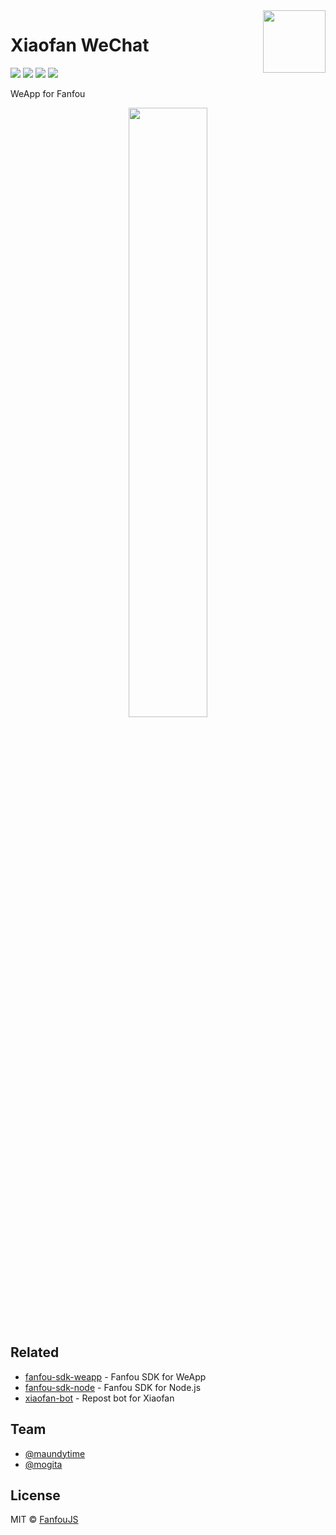 <div align="right">
  <img width="100px" height="100px" src="https://raw.githubusercontent.com/fanfoujs/xiaofan-wechat/master/media/weapp-code.jpg" align="right">
</div>

# Xiaofan WeChat

[![](https://github.com/fanfoujs/xiaofan-wechat/actions/workflows/ci.yml/badge.svg)](https://github.com/fanfoujs/xiaofan-wechat/actions)
[![](https://img.shields.io/github/release/fanfoujs/xiaofan-wechat.svg)](https://github.com/fanfoujs/xiaofan-wechat/releases)
[![](https://img.shields.io/github/license/fanfoujs/xiaofan-wechat.svg)](https://github.com/fanfoujs/xiaofan-wechat/blob/master/LICENSE)
[![](https://img.shields.io/badge/code_style-XO-5ed9c7.svg)](https://github.com/xojs/xo)

WeApp for Fanfou

<div align="center"><img width="50%" height="50%" src="https://raw.githubusercontent.com/fanfoujs/xiaofan/master/screenshot.png" /></div>

## Related

- [fanfou-sdk-weapp](https://github.com/LitoMore/fanfou-sdk-weapp) - Fanfou SDK for WeApp
- [fanfou-sdk-node](https://github.com/LitoMore/fanfou-sdk-node) - Fanfou SDK for Node.js
- [xiaofan-bot](https://github.com/fanfoujs/xiaofan-wechat-bot) - Repost bot for Xiaofan

## Team

- [@maundytime](https://fanfou.com/maundytime)
- [@mogita](https://fanfou.com/mogita)

## License

MIT © [FanfouJS](https://github.com/fanfoujs)
